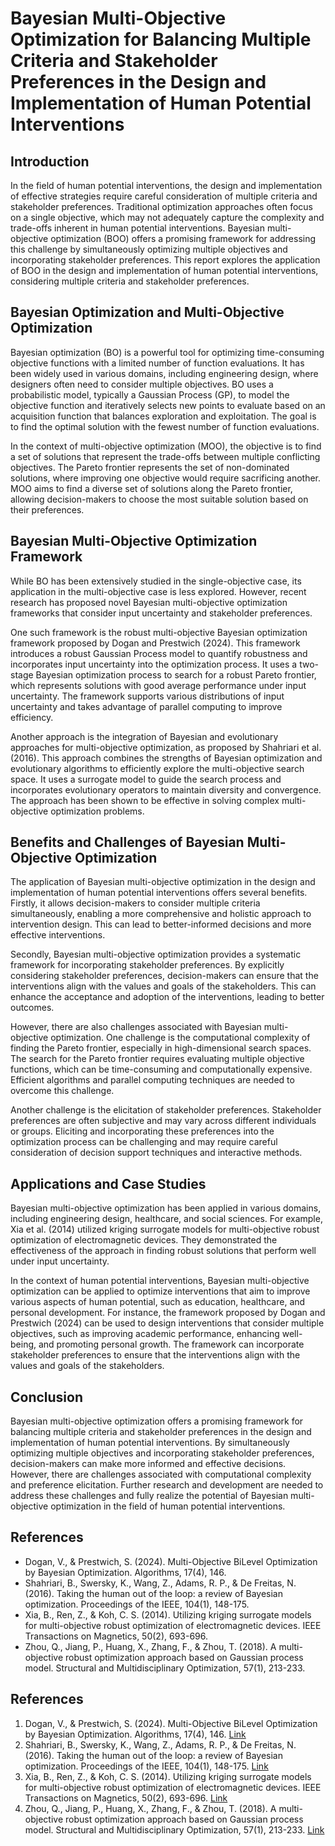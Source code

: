 # Bayesian Multi-Objective Optimization for Balancing Multiple Criteria and Stakeholder Preferences in the Design and Implementation of Human Potential Interventions

## Introduction

In the field of human potential interventions, the design and implementation of effective strategies require careful consideration of multiple criteria and stakeholder preferences. Traditional optimization approaches often focus on a single objective, which may not adequately capture the complexity and trade-offs inherent in human potential interventions. Bayesian multi-objective optimization (BOO) offers a promising framework for addressing this challenge by simultaneously optimizing multiple objectives and incorporating stakeholder preferences. This report explores the application of BOO in the design and implementation of human potential interventions, considering multiple criteria and stakeholder preferences.

## Bayesian Optimization and Multi-Objective Optimization

Bayesian optimization (BO) is a powerful tool for optimizing time-consuming objective functions with a limited number of function evaluations. It has been widely used in various domains, including engineering design, where designers often need to consider multiple objectives. BO uses a probabilistic model, typically a Gaussian Process (GP), to model the objective function and iteratively selects new points to evaluate based on an acquisition function that balances exploration and exploitation. The goal is to find the optimal solution with the fewest number of function evaluations.

In the context of multi-objective optimization (MOO), the objective is to find a set of solutions that represent the trade-offs between multiple conflicting objectives. The Pareto frontier represents the set of non-dominated solutions, where improving one objective would require sacrificing another. MOO aims to find a diverse set of solutions along the Pareto frontier, allowing decision-makers to choose the most suitable solution based on their preferences.

## Bayesian Multi-Objective Optimization Framework

While BO has been extensively studied in the single-objective case, its application in the multi-objective case is less explored. However, recent research has proposed novel Bayesian multi-objective optimization frameworks that consider input uncertainty and stakeholder preferences.

One such framework is the robust multi-objective Bayesian optimization framework proposed by Dogan and Prestwich (2024). This framework introduces a robust Gaussian Process model to quantify robustness and incorporates input uncertainty into the optimization process. It uses a two-stage Bayesian optimization process to search for a robust Pareto frontier, which represents solutions with good average performance under input uncertainty. The framework supports various distributions of input uncertainty and takes advantage of parallel computing to improve efficiency.

Another approach is the integration of Bayesian and evolutionary approaches for multi-objective optimization, as proposed by Shahriari et al. (2016). This approach combines the strengths of Bayesian optimization and evolutionary algorithms to efficiently explore the multi-objective search space. It uses a surrogate model to guide the search process and incorporates evolutionary operators to maintain diversity and convergence. The approach has been shown to be effective in solving complex multi-objective optimization problems.

## Benefits and Challenges of Bayesian Multi-Objective Optimization

The application of Bayesian multi-objective optimization in the design and implementation of human potential interventions offers several benefits. Firstly, it allows decision-makers to consider multiple criteria simultaneously, enabling a more comprehensive and holistic approach to intervention design. This can lead to better-informed decisions and more effective interventions.

Secondly, Bayesian multi-objective optimization provides a systematic framework for incorporating stakeholder preferences. By explicitly considering stakeholder preferences, decision-makers can ensure that the interventions align with the values and goals of the stakeholders. This can enhance the acceptance and adoption of the interventions, leading to better outcomes.

However, there are also challenges associated with Bayesian multi-objective optimization. One challenge is the computational complexity of finding the Pareto frontier, especially in high-dimensional search spaces. The search for the Pareto frontier requires evaluating multiple objective functions, which can be time-consuming and computationally expensive. Efficient algorithms and parallel computing techniques are needed to overcome this challenge.

Another challenge is the elicitation of stakeholder preferences. Stakeholder preferences are often subjective and may vary across different individuals or groups. Eliciting and incorporating these preferences into the optimization process can be challenging and may require careful consideration of decision support techniques and interactive methods.

## Applications and Case Studies

Bayesian multi-objective optimization has been applied in various domains, including engineering design, healthcare, and social sciences. For example, Xia et al. (2014) utilized kriging surrogate models for multi-objective robust optimization of electromagnetic devices. They demonstrated the effectiveness of the approach in finding robust solutions that perform well under input uncertainty.

In the context of human potential interventions, Bayesian multi-objective optimization can be applied to optimize interventions that aim to improve various aspects of human potential, such as education, healthcare, and personal development. For instance, the framework proposed by Dogan and Prestwich (2024) can be used to design interventions that consider multiple objectives, such as improving academic performance, enhancing well-being, and promoting personal growth. The framework can incorporate stakeholder preferences to ensure that the interventions align with the values and goals of the stakeholders.

## Conclusion

Bayesian multi-objective optimization offers a promising framework for balancing multiple criteria and stakeholder preferences in the design and implementation of human potential interventions. By simultaneously optimizing multiple objectives and incorporating stakeholder preferences, decision-makers can make more informed and effective decisions. However, there are challenges associated with computational complexity and preference elicitation. Further research and development are needed to address these challenges and fully realize the potential of Bayesian multi-objective optimization in the field of human potential interventions.

## References

- Dogan, V., & Prestwich, S. (2024). Multi-Objective BiLevel Optimization by Bayesian Optimization. Algorithms, 17(4), 146.
- Shahriari, B., Swersky, K., Wang, Z., Adams, R. P., & De Freitas, N. (2016). Taking the human out of the loop: a review of Bayesian optimization. Proceedings of the IEEE, 104(1), 148-175.
- Xia, B., Ren, Z., & Koh, C. S. (2014). Utilizing kriging surrogate models for multi-objective robust optimization of electromagnetic devices. IEEE Transactions on Magnetics, 50(2), 693-696.
- Zhou, Q., Jiang, P., Huang, X., Zhang, F., & Zhou, T. (2018). A multi-objective robust optimization approach based on Gaussian process model. Structural and Multidisciplinary Optimization, 57(1), 213-233.

## References

1. Dogan, V., & Prestwich, S. (2024). Multi-Objective BiLevel Optimization by Bayesian Optimization. Algorithms, 17(4), 146. [Link](https://doi.org/10.3390/a17040146)
2. Shahriari, B., Swersky, K., Wang, Z., Adams, R. P., & De Freitas, N. (2016). Taking the human out of the loop: a review of Bayesian optimization. Proceedings of the IEEE, 104(1), 148-175. [Link](https://doi.org/10.1109/JPROC.2015.2494218)
3. Xia, B., Ren, Z., & Koh, C. S. (2014). Utilizing kriging surrogate models for multi-objective robust optimization of electromagnetic devices. IEEE Transactions on Magnetics, 50(2), 693-696. [Link](https://doi.org/10.1109/TMAG.2013.2285722)
4. Zhou, Q., Jiang, P., Huang, X., Zhang, F., & Zhou, T. (2018). A multi-objective robust optimization approach based on Gaussian process model. Structural and Multidisciplinary Optimization, 57(1), 213-233. [Link](https://doi.org/10.1007/s00158-017-1832-6)
